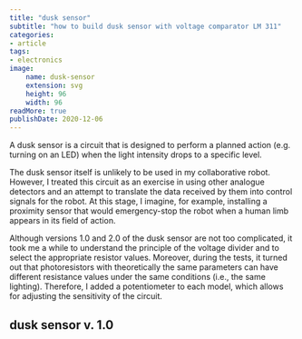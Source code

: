 ```yaml
---
title: "dusk sensor"
subtitle: "how to build dusk sensor with voltage comparator LM 311"
categories:
- article
tags:
- electronics
image:
    name: dusk-sensor 
    extension: svg
    height: 96
    width: 96
readMore: true
publishDate: 2020-12-06
---
```


A dusk sensor is a circuit that is designed to perform a planned action (e.g. turning on an LED) when the light intensity drops to a specific level.
<!--more-->
The dusk sensor itself is unlikely to be used in my collaborative robot. However, I treated this circuit as an exercise in using other analogue detectors and an attempt to translate the data received by them into control signals for the robot. At this stage, I imagine, for example, installing a proximity sensor that would emergency-stop the robot when a human limb appears in its field of action.

Although versions 1.0 and 2.0 of the dusk sensor are not too complicated, it took me a while to understand the principle of the voltage divider and to select the appropriate resistor values. Moreover, during the tests, it turned out that photoresistors with theoretically the same parameters can have different resistance values under the same conditions (i.e., the same lighting). Therefore, I added a potentiometer to each model, which allows for adjusting the sensitivity of the circuit.

## dusk sensor v. 1.0